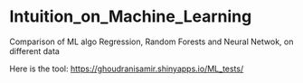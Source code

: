 # Intuition_on_Machine_Learning
Comparison of ML algo Regression, Random Forests and Neural Netwok, on different data 

Here is the tool:
https://ghoudranisamir.shinyapps.io/ML_tests/

